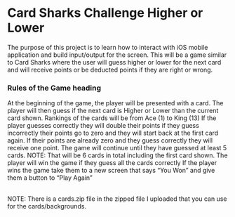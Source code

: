 # Card Sharks Challenge Higher or Lower
The purpose of this project is to learn how to interact with iOS mobile application and build input/output for the screen.  This will be a game similar to Card Sharks where the user will guess higher or lower for the next card and will receive points or be deducted points if they are right or wrong.

### Rules of the Game heading

At the beginning of the game, the player will be presented with a card.
The player will then guess if the next card is Higher or Lower than the current card shown.
Rankings of the cards will be from Ace (1) to King (13)
If the player guesses correctly they will double their points if they guess incorrectly their points go to zero and they will start back at the first card again.  If their points are already zero and they guess correctly they will receive one point.
The game will continue until they have guessed at least 5 cards.
NOTE: That will be 6 cards in total including the first card shown.
The player will win the game if they guess all the cards correctly
If the player wins the game take them to a new screen that says “You Won” and give them a button to “Play Again”


<br>NOTE: There is a cards.zip file in the zipped file I uploaded that you can use for the cards/backgrounds.
